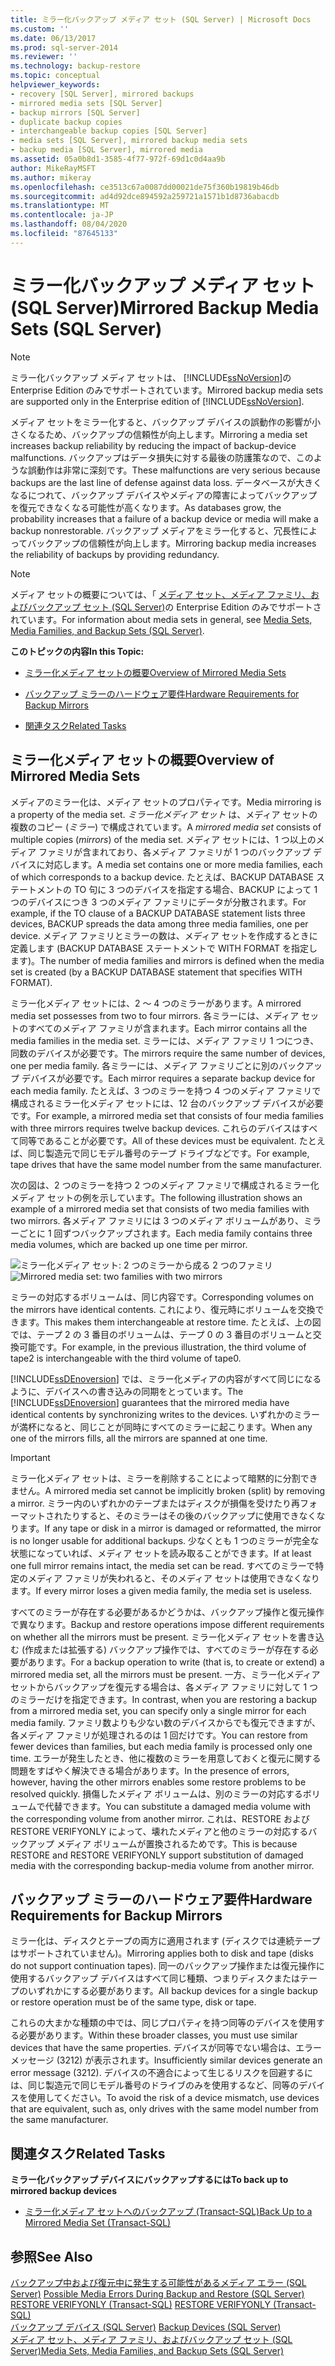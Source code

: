 ```yaml
---
title: ミラー化バックアップ メディア セット (SQL Server) | Microsoft Docs
ms.custom: ''
ms.date: 06/13/2017
ms.prod: sql-server-2014
ms.reviewer: ''
ms.technology: backup-restore
ms.topic: conceptual
helpviewer_keywords:
- recovery [SQL Server], mirrored backups
- mirrored media sets [SQL Server]
- backup mirrors [SQL Server]
- duplicate backup copies
- interchangeable backup copies [SQL Server]
- media sets [SQL Server], mirrored backup media sets
- backup media [SQL Server], mirrored media
ms.assetid: 05a0b8d1-3585-4f77-972f-69d1c0d4aa9b
author: MikeRayMSFT
ms.author: mikeray
ms.openlocfilehash: ce3513c67a0087dd00021de75f360b19819b46db
ms.sourcegitcommit: ad4d92dce894592a259721a1571b1d8736abacdb
ms.translationtype: MT
ms.contentlocale: ja-JP
ms.lasthandoff: 08/04/2020
ms.locfileid: "87645133"
---
```

# <a name="mirrored-backup-media-sets-sql-server"></a><span data-ttu-id="b3080-102">ミラー化バックアップ メディア セット (SQL Server)</span><span class="sxs-lookup"><span data-stu-id="b3080-102">Mirrored Backup Media Sets (SQL Server)</span></span>
    
> [!NOTE]  
>  <span data-ttu-id="b3080-103">ミラー化バックアップ メディア セットは、 [!INCLUDE[ssNoVersion](../../includes/ssnoversion-md.md)]の Enterprise Edition のみでサポートされています。</span><span class="sxs-lookup"><span data-stu-id="b3080-103">Mirrored backup media sets are supported only in the Enterprise edition of [!INCLUDE[ssNoVersion](../../includes/ssnoversion-md.md)].</span></span>  
  
 <span data-ttu-id="b3080-104">メディア セットをミラー化すると、バックアップ デバイスの誤動作の影響が小さくなるため、バックアップの信頼性が向上します。</span><span class="sxs-lookup"><span data-stu-id="b3080-104">Mirroring a media set increases backup reliability by reducing the impact of backup-device malfunctions.</span></span> <span data-ttu-id="b3080-105">バックアップはデータ損失に対する最後の防護策なので、このような誤動作は非常に深刻です。</span><span class="sxs-lookup"><span data-stu-id="b3080-105">These malfunctions are very serious because backups are the last line of defense against data loss.</span></span> <span data-ttu-id="b3080-106">データベースが大きくなるにつれて、バックアップ デバイスやメディアの障害によってバックアップを復元できなくなる可能性が高くなります。</span><span class="sxs-lookup"><span data-stu-id="b3080-106">As databases grow, the probability increases that a failure of a backup device or media will make a backup nonrestorable.</span></span> <span data-ttu-id="b3080-107">バックアップ メディアをミラー化すると、冗長性によってバックアップの信頼性が向上します。</span><span class="sxs-lookup"><span data-stu-id="b3080-107">Mirroring backup media increases the reliability of backups by providing redundancy.</span></span>  
  
> [!NOTE]  
>  <span data-ttu-id="b3080-108">メディア セットの概要については、「 [メディア セット、メディア ファミリ、およびバックアップ セット &#40;SQL Server&#41;](media-sets-media-families-and-backup-sets-sql-server.md)の Enterprise Edition のみでサポートされています。</span><span class="sxs-lookup"><span data-stu-id="b3080-108">For information about media sets in general, see [Media Sets, Media Families, and Backup Sets &#40;SQL Server&#41;](media-sets-media-families-and-backup-sets-sql-server.md).</span></span>  
  
 <span data-ttu-id="b3080-109">**このトピックの内容**</span><span class="sxs-lookup"><span data-stu-id="b3080-109">**In this Topic:**</span></span>  
  
-   [<span data-ttu-id="b3080-110">ミラー化メディア セットの概要</span><span class="sxs-lookup"><span data-stu-id="b3080-110">Overview of Mirrored Media Sets</span></span>](#OverviewofMirroredMediaSets)  
  
-   [<span data-ttu-id="b3080-111">バックアップ ミラーのハードウェア要件</span><span class="sxs-lookup"><span data-stu-id="b3080-111">Hardware Requirements for Backup Mirrors</span></span>](#HardwareReqs)  
  
-   [<span data-ttu-id="b3080-112">関連タスク</span><span class="sxs-lookup"><span data-stu-id="b3080-112">Related Tasks</span></span>](#RelatedTasks)  
  
##  <a name="overview-of-mirrored-media-sets"></a><a name="OverviewofMirroredMediaSets"></a> <span data-ttu-id="b3080-113">ミラー化メディア セットの概要</span><span class="sxs-lookup"><span data-stu-id="b3080-113">Overview of Mirrored Media Sets</span></span>  
 <span data-ttu-id="b3080-114">メディアのミラー化は、メディア セットのプロパティです。</span><span class="sxs-lookup"><span data-stu-id="b3080-114">Media mirroring is a property of the media set.</span></span> <span data-ttu-id="b3080-115">*ミラー化メディア セット* は、メディア セットの複数のコピー (*ミラー*) で構成されています。</span><span class="sxs-lookup"><span data-stu-id="b3080-115">A *mirrored media set* consists of multiple copies (*mirrors*) of the media set.</span></span> <span data-ttu-id="b3080-116">メディア セットには、1 つ以上のメディア ファミリが含まれており、各メディア ファミリが 1 つのバックアップ デバイスに対応します。</span><span class="sxs-lookup"><span data-stu-id="b3080-116">A media set contains one or more media families, each of which corresponds to a backup device.</span></span> <span data-ttu-id="b3080-117">たとえば、BACKUP DATABASE ステートメントの TO 句に 3 つのデバイスを指定する場合、BACKUP によって 1 つのデバイスにつき 3 つのメディア ファミリにデータが分散されます。</span><span class="sxs-lookup"><span data-stu-id="b3080-117">For example, if the TO clause of a BACKUP DATABASE statement lists three devices, BACKUP spreads the data among three media families, one per device.</span></span> <span data-ttu-id="b3080-118">メディア ファミリとミラーの数は、メディア セットを作成するときに定義します (BACKUP DATABASE ステートメントで WITH FORMAT を指定します)。</span><span class="sxs-lookup"><span data-stu-id="b3080-118">The number of media families and mirrors is defined when the media set is created (by a BACKUP DATABASE statement that specifies WITH FORMAT).</span></span>  
  
 <span data-ttu-id="b3080-119">ミラー化メディア セットには、2 ～ 4 つのミラーがあります。</span><span class="sxs-lookup"><span data-stu-id="b3080-119">A mirrored media set possesses from two to four mirrors.</span></span> <span data-ttu-id="b3080-120">各ミラーには、メディア セットのすべてのメディア ファミリが含まれます。</span><span class="sxs-lookup"><span data-stu-id="b3080-120">Each mirror contains all the media families in the media set.</span></span> <span data-ttu-id="b3080-121">ミラーには、メディア ファミリ 1 つにつき、同数のデバイスが必要です。</span><span class="sxs-lookup"><span data-stu-id="b3080-121">The mirrors require the same number of devices, one per media family.</span></span> <span data-ttu-id="b3080-122">各ミラーには、メディア ファミリごとに別のバックアップ デバイスが必要です。</span><span class="sxs-lookup"><span data-stu-id="b3080-122">Each mirror requires a separate backup device for each media family.</span></span> <span data-ttu-id="b3080-123">たとえば、3 つのミラーを持つ 4 つのメディア ファミリで構成されるミラー化メディア セットには、12 台のバックアップ デバイスが必要です。</span><span class="sxs-lookup"><span data-stu-id="b3080-123">For example, a mirrored media set that consists of four media families with three mirrors requires twelve backup devices.</span></span> <span data-ttu-id="b3080-124">これらのデバイスはすべて同等であることが必要です。</span><span class="sxs-lookup"><span data-stu-id="b3080-124">All of these devices must be equivalent.</span></span> <span data-ttu-id="b3080-125">たとえば、同じ製造元で同じモデル番号のテープ ドライブなどです。</span><span class="sxs-lookup"><span data-stu-id="b3080-125">For example, tape drives that have the same model number from the same manufacturer.</span></span>  
  
 <span data-ttu-id="b3080-126">次の図は、2 つのミラーを持つ 2 つのメディア ファミリで構成されるミラー化メディア セットの例を示しています。</span><span class="sxs-lookup"><span data-stu-id="b3080-126">The following illustration shows an example of a mirrored media set that consists of two media families with two mirrors.</span></span> <span data-ttu-id="b3080-127">各メディア ファミリには 3 つのメディア ボリュームがあり、ミラーごとに 1 回ずつバックアップされます。</span><span class="sxs-lookup"><span data-stu-id="b3080-127">Each media family contains three media volumes, which are backed up one time per mirror.</span></span>  
  
 <span data-ttu-id="b3080-128">![ミラー化メディア セット: 2 つのミラーから成る 2 つのファミリ](../../database-engine/media/bnr-backup-media-mirror.gif "ミラー化メディア セット: 2 つのミラーから成る 2 つのファミリ")</span><span class="sxs-lookup"><span data-stu-id="b3080-128">![Mirrored media set: two families with two mirrors](../../database-engine/media/bnr-backup-media-mirror.gif "Mirrored media set: two families with two mirrors")</span></span>  
  
 <span data-ttu-id="b3080-129">ミラーの対応するボリュームは、同じ内容です。</span><span class="sxs-lookup"><span data-stu-id="b3080-129">Corresponding volumes on the mirrors have identical contents.</span></span> <span data-ttu-id="b3080-130">これにより、復元時にボリュームを交換できます。</span><span class="sxs-lookup"><span data-stu-id="b3080-130">This makes them interchangeable at restore time.</span></span> <span data-ttu-id="b3080-131">たとえば、上の図では、テープ 2 の 3 番目のボリュームは、テープ 0 の 3 番目のボリュームと交換可能です。</span><span class="sxs-lookup"><span data-stu-id="b3080-131">For example, in the previous illustration, the third volume of tape2 is interchangeable with the third volume of tape0.</span></span>  
  
 <span data-ttu-id="b3080-132">[!INCLUDE[ssDEnoversion](../../includes/ssdenoversion-md.md)] では、ミラー化メディアの内容がすべて同じになるように、デバイスへの書き込みの同期をとっています。</span><span class="sxs-lookup"><span data-stu-id="b3080-132">The [!INCLUDE[ssDEnoversion](../../includes/ssdenoversion-md.md)] guarantees that the mirrored media have identical contents by synchronizing writes to the devices.</span></span> <span data-ttu-id="b3080-133">いずれかのミラーが満杯になると、同じことが同時にすべてのミラーに起こります。</span><span class="sxs-lookup"><span data-stu-id="b3080-133">When any one of the mirrors fills, all the mirrors are spanned at one time.</span></span>  
  
> [!IMPORTANT]  
>  <span data-ttu-id="b3080-134">ミラー化メディア セットは、ミラーを削除することによって暗黙的に分割できません。</span><span class="sxs-lookup"><span data-stu-id="b3080-134">A mirrored media set cannot be implicitly broken (split) by removing a mirror.</span></span> <span data-ttu-id="b3080-135">ミラー内のいずれかのテープまたはディスクが損傷を受けたり再フォーマットされたりすると、そのミラーはその後のバックアップに使用できなくなります。</span><span class="sxs-lookup"><span data-stu-id="b3080-135">If any tape or disk in a mirror is damaged or reformatted, the mirror is no longer usable for additional backups.</span></span> <span data-ttu-id="b3080-136">少なくとも 1 つのミラーが完全な状態になっていれば、メディア セットを読み取ることができます。</span><span class="sxs-lookup"><span data-stu-id="b3080-136">If at least one full mirror remains intact, the media set can be read.</span></span> <span data-ttu-id="b3080-137">すべてのミラーで特定のメディア ファミリが失われると、そのメディア セットは使用できなくなります。</span><span class="sxs-lookup"><span data-stu-id="b3080-137">If every mirror loses a given media family, the media set is useless.</span></span>  
  
 <span data-ttu-id="b3080-138">すべてのミラーが存在する必要があるかどうかは、バックアップ操作と復元操作で異なります。</span><span class="sxs-lookup"><span data-stu-id="b3080-138">Backup and restore operations impose different requirements on whether all the mirrors must be present.</span></span> <span data-ttu-id="b3080-139">ミラー化メディア セットを書き込む (作成または拡張する) バックアップ操作では、すべてのミラーが存在する必要があります。</span><span class="sxs-lookup"><span data-stu-id="b3080-139">For a backup operation to write (that is, to create or extend) a mirrored media set, all the mirrors must be present.</span></span> <span data-ttu-id="b3080-140">一方、ミラー化メディア セットからバックアップを復元する場合は、各メディア ファミリに対して 1 つのミラーだけを指定できます。</span><span class="sxs-lookup"><span data-stu-id="b3080-140">In contrast, when you are restoring a backup from a mirrored media set, you can specify only a single mirror for each media family.</span></span> <span data-ttu-id="b3080-141">ファミリ数よりも少ない数のデバイスからでも復元できますが、各メディア ファミリが処理されるのは 1 回だけです。</span><span class="sxs-lookup"><span data-stu-id="b3080-141">You can restore from fewer devices than families, but each media family is processed only one time.</span></span> <span data-ttu-id="b3080-142">エラーが発生したとき、他に複数のミラーを用意しておくと復元に関する問題をすばやく解決できる場合があります。</span><span class="sxs-lookup"><span data-stu-id="b3080-142">In the presence of errors, however, having the other mirrors enables some restore problems to be resolved quickly.</span></span> <span data-ttu-id="b3080-143">損傷したメディア ボリュームは、別のミラーの対応するボリュームで代替できます。</span><span class="sxs-lookup"><span data-stu-id="b3080-143">You can substitute a damaged media volume with the corresponding volume from another mirror.</span></span> <span data-ttu-id="b3080-144">これは、RESTORE および RESTORE VERIFYONLY によって、壊れたメディアと他のミラーの対応するバックアップ メディア ボリュームが置換されるためです。</span><span class="sxs-lookup"><span data-stu-id="b3080-144">This is because RESTORE and RESTORE VERIFYONLY support substitution of damaged media with the corresponding backup-media volume from another mirror.</span></span>  
  
##  <a name="hardware-requirements-for-backup-mirrors"></a><a name="HardwareReqs"></a> <span data-ttu-id="b3080-145">バックアップ ミラーのハードウェア要件</span><span class="sxs-lookup"><span data-stu-id="b3080-145">Hardware Requirements for Backup Mirrors</span></span>  
 <span data-ttu-id="b3080-146">ミラー化は、ディスクとテープの両方に適用されます (ディスクでは連続テープはサポートされていません)。</span><span class="sxs-lookup"><span data-stu-id="b3080-146">Mirroring applies both to disk and tape (disks do not support continuation tapes).</span></span> <span data-ttu-id="b3080-147">同一のバックアップ操作または復元操作に使用するバックアップ デバイスはすべて同じ種類、つまりディスクまたはテープのいずれかにする必要があります。</span><span class="sxs-lookup"><span data-stu-id="b3080-147">All backup devices for a single backup or restore operation must be of the same type, disk or tape.</span></span>  
  
 <span data-ttu-id="b3080-148">これらの大まかな種類の中では、同じプロパティを持つ同等のデバイスを使用する必要があります。</span><span class="sxs-lookup"><span data-stu-id="b3080-148">Within these broader classes, you must use similar devices that have the same properties.</span></span> <span data-ttu-id="b3080-149">デバイスが同等でない場合は、エラー メッセージ (3212) が表示されます。</span><span class="sxs-lookup"><span data-stu-id="b3080-149">Insufficiently similar devices generate an error message (3212).</span></span> <span data-ttu-id="b3080-150">デバイスの不適合によって生じるリスクを回避するには、同じ製造元で同じモデル番号のドライブのみを使用するなど、同等のデバイスを使用してください。</span><span class="sxs-lookup"><span data-stu-id="b3080-150">To avoid the risk of a device mismatch, use devices that are equivalent, such as, only drives with the same model number from the same manufacturer.</span></span>  
  
##  <a name="related-tasks"></a><a name="RelatedTasks"></a> <span data-ttu-id="b3080-151">関連タスク</span><span class="sxs-lookup"><span data-stu-id="b3080-151">Related Tasks</span></span>  
 <span data-ttu-id="b3080-152">**ミラー化バックアップ デバイスにバックアップするには**</span><span class="sxs-lookup"><span data-stu-id="b3080-152">**To back up to mirrored backup devices**</span></span>  
  
-   [<span data-ttu-id="b3080-153">ミラー化メディア セットへのバックアップ &#40;Transact-SQL&#41;</span><span class="sxs-lookup"><span data-stu-id="b3080-153">Back Up to a Mirrored Media Set &#40;Transact-SQL&#41;</span></span>](back-up-to-a-mirrored-media-set-transact-sql.md)  
  
## <a name="see-also"></a><span data-ttu-id="b3080-154">参照</span><span class="sxs-lookup"><span data-stu-id="b3080-154">See Also</span></span>  
 <span data-ttu-id="b3080-155">[バックアップ中および復元中に発生する可能性があるメディア エラー &#40;SQL Server&#41;](possible-media-errors-during-backup-and-restore-sql-server.md) </span><span class="sxs-lookup"><span data-stu-id="b3080-155">[Possible Media Errors During Backup and Restore &#40;SQL Server&#41;](possible-media-errors-during-backup-and-restore-sql-server.md) </span></span>  
 <span data-ttu-id="b3080-156">[RESTORE VERIFYONLY &#40;Transact-SQL&#41;](/sql/t-sql/statements/restore-statements-verifyonly-transact-sql) </span><span class="sxs-lookup"><span data-stu-id="b3080-156">[RESTORE VERIFYONLY &#40;Transact-SQL&#41;](/sql/t-sql/statements/restore-statements-verifyonly-transact-sql) </span></span>  
 <span data-ttu-id="b3080-157">[バックアップ デバイス &#40;SQL Server&#41;](backup-devices-sql-server.md) </span><span class="sxs-lookup"><span data-stu-id="b3080-157">[Backup Devices &#40;SQL Server&#41;](backup-devices-sql-server.md) </span></span>  
 [<span data-ttu-id="b3080-158">メディア セット、メディア ファミリ、およびバックアップ セット &#40;SQL Server&#41;</span><span class="sxs-lookup"><span data-stu-id="b3080-158">Media Sets, Media Families, and Backup Sets &#40;SQL Server&#41;</span></span>](media-sets-media-families-and-backup-sets-sql-server.md)  
  
  
